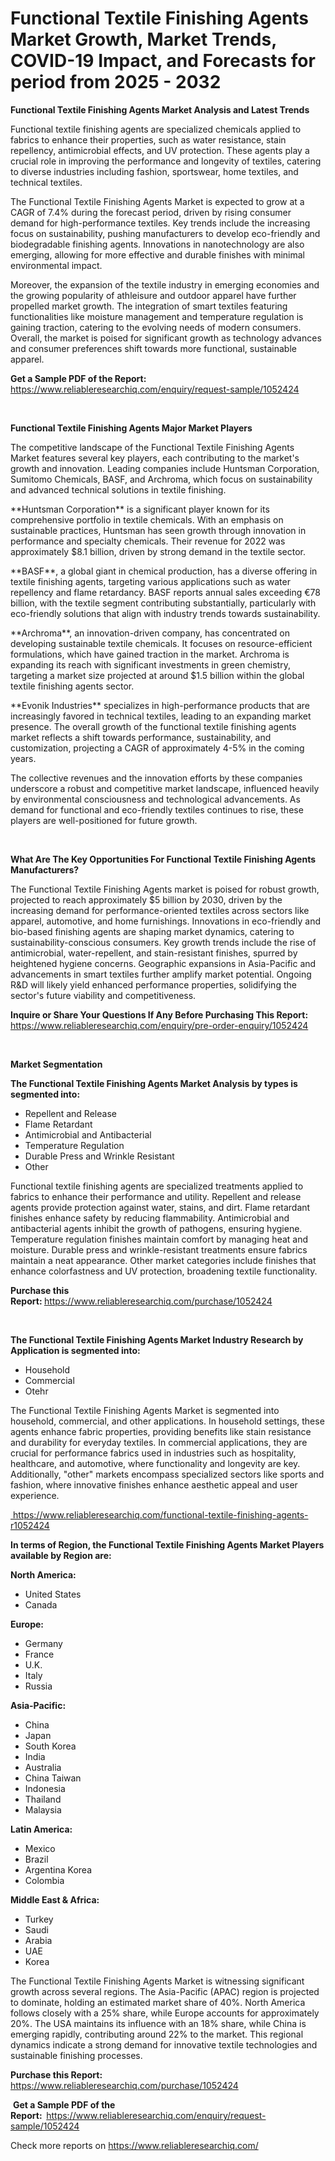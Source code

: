 <p><h1>Functional Textile Finishing Agents Market Growth, Market Trends, COVID-19 Impact, and Forecasts for period from 2025 - 2032</h1></p><p><strong>Functional Textile Finishing Agents Market Analysis and Latest Trends</strong></p>
<p><p>Functional textile finishing agents are specialized chemicals applied to fabrics to enhance their properties, such as water resistance, stain repellency, antimicrobial effects, and UV protection. These agents play a crucial role in improving the performance and longevity of textiles, catering to diverse industries including fashion, sportswear, home textiles, and technical textiles.</p><p>The Functional Textile Finishing Agents Market is expected to grow at a CAGR of 7.4% during the forecast period, driven by rising consumer demand for high-performance textiles. Key trends include the increasing focus on sustainability, pushing manufacturers to develop eco-friendly and biodegradable finishing agents. Innovations in nanotechnology are also emerging, allowing for more effective and durable finishes with minimal environmental impact. </p><p>Moreover, the expansion of the textile industry in emerging economies and the growing popularity of athleisure and outdoor apparel have further propelled market growth. The integration of smart textiles featuring functionalities like moisture management and temperature regulation is gaining traction, catering to the evolving needs of modern consumers. Overall, the market is poised for significant growth as technology advances and consumer preferences shift towards more functional, sustainable apparel.</p></p>
<p><strong>Get a Sample PDF of the Report:&nbsp;</strong> <a href="https://www.reliableresearchiq.com/enquiry/request-sample/1052424?utm_campaign=2185&utm_medium=2&utm_source=Github&utm_content=ia&utm_term=01022025&utm_id=functional-textile-finishing-agents">https://www.reliableresearchiq.com/enquiry/request-sample/1052424</a></p>
<p>&nbsp;</p>
<p><strong>Functional Textile Finishing Agents Major Market Players</strong></p>
<p><p>The competitive landscape of the Functional Textile Finishing Agents Market features several key players, each contributing to the market's growth and innovation. Leading companies include Huntsman Corporation, Sumitomo Chemicals, BASF, and Archroma, which focus on sustainability and advanced technical solutions in textile finishing.</p><p>**Huntsman Corporation** is a significant player known for its comprehensive portfolio in textile chemicals. With an emphasis on sustainable practices, Huntsman has seen growth through innovation in performance and specialty chemicals. Their revenue for 2022 was approximately $8.1 billion, driven by strong demand in the textile sector.</p><p>**BASF**, a global giant in chemical production, has a diverse offering in textile finishing agents, targeting various applications such as water repellency and flame retardancy. BASF reports annual sales exceeding €78 billion, with the textile segment contributing substantially, particularly with eco-friendly solutions that align with industry trends towards sustainability.</p><p>**Archroma**, an innovation-driven company, has concentrated on developing sustainable textile chemicals. It focuses on resource-efficient formulations, which have gained traction in the market. Archroma is expanding its reach with significant investments in green chemistry, targeting a market size projected at around $1.5 billion within the global textile finishing agents sector.</p><p>**Evonik Industries** specializes in high-performance products that are increasingly favored in technical textiles, leading to an expanding market presence. The overall growth of the functional textile finishing agents market reflects a shift towards performance, sustainability, and customization, projecting a CAGR of approximately 4-5% in the coming years.</p><p>The collective revenues and the innovation efforts by these companies underscore a robust and competitive market landscape, influenced heavily by environmental consciousness and technological advancements. As demand for functional and eco-friendly textiles continues to rise, these players are well-positioned for future growth.</p></p>
<p>&nbsp;</p>
<p><strong>What Are The Key Opportunities For Functional Textile Finishing Agents Manufacturers?</strong></p>
<p><p>The Functional Textile Finishing Agents market is poised for robust growth, projected to reach approximately $5 billion by 2030, driven by the increasing demand for performance-oriented textiles across sectors like apparel, automotive, and home furnishings. Innovations in eco-friendly and bio-based finishing agents are shaping market dynamics, catering to sustainability-conscious consumers. Key growth trends include the rise of antimicrobial, water-repellent, and stain-resistant finishes, spurred by heightened hygiene concerns. Geographic expansions in Asia-Pacific and advancements in smart textiles further amplify market potential. Ongoing R&D will likely yield enhanced performance properties, solidifying the sector's future viability and competitiveness.</p></p>
<p><strong>Inquire or Share Your Questions If Any Before Purchasing This Report:</strong> <a href="https://www.reliableresearchiq.com/enquiry/pre-order-enquiry/1052424?utm_campaign=2185&utm_medium=2&utm_source=Github&utm_content=ia&utm_term=01022025&utm_id=functional-textile-finishing-agents">https://www.reliableresearchiq.com/enquiry/pre-order-enquiry/1052424</a></p>
<p>&nbsp;</p>
<p><strong>Market Segmentation</strong></p>
<p><strong>The Functional Textile Finishing Agents Market Analysis by types is segmented into:</strong></p>
<p><ul><li>Repellent and Release</li><li>Flame Retardant</li><li>Antimicrobial and Antibacterial</li><li>Temperature Regulation</li><li>Durable Press and Wrinkle Resistant</li><li>Other</li></ul></p>
<p><p>Functional textile finishing agents are specialized treatments applied to fabrics to enhance their performance and utility. Repellent and release agents provide protection against water, stains, and dirt. Flame retardant finishes enhance safety by reducing flammability. Antimicrobial and antibacterial agents inhibit the growth of pathogens, ensuring hygiene. Temperature regulation finishes maintain comfort by managing heat and moisture. Durable press and wrinkle-resistant treatments ensure fabrics maintain a neat appearance. Other market categories include finishes that enhance colorfastness and UV protection, broadening textile functionality.</p></p>
<p><strong>Purchase this Report:&nbsp;</strong><a href="https://www.reliableresearchiq.com/purchase/1052424?utm_campaign=2185&utm_medium=2&utm_source=Github&utm_content=ia&utm_term=01022025&utm_id=functional-textile-finishing-agents">https://www.reliableresearchiq.com/purchase/1052424</a></p>
<p>&nbsp;</p>
<p><strong>The Functional Textile Finishing Agents Market Industry Research by Application is segmented into:</strong></p>
<p><ul><li>Household</li><li>Commercial</li><li>Otehr</li></ul></p>
<p><p>The Functional Textile Finishing Agents Market is segmented into household, commercial, and other applications. In household settings, these agents enhance fabric properties, providing benefits like stain resistance and durability for everyday textiles. In commercial applications, they are crucial for performance fabrics used in industries such as hospitality, healthcare, and automotive, where functionality and longevity are key. Additionally, "other" markets encompass specialized sectors like sports and fashion, where innovative finishes enhance aesthetic appeal and user experience.</p></p>
<p><a href="https://www.reliableresearchiq.com/functional-textile-finishing-agents-r1052424?utm_campaign=2185&utm_medium=2&utm_source=Github&utm_content=ia&utm_term=01022025&utm_id=functional-textile-finishing-agents">&nbsp;https://www.reliableresearchiq.com/functional-textile-finishing-agents-r1052424</a></p>
<p><strong>In terms of Region, the Functional Textile Finishing Agents Market Players available by Region are:</strong></p>
<p>
    <p> <strong> North America: </strong>
        <ul>
            <li>United States</li>
            <li>Canada</li>
        </ul>
        </p> 
    <p> <strong> Europe: </strong>
        <ul>
            <li>Germany</li>
            <li>France</li>
            <li>U.K.</li>
            <li>Italy</li>
            <li>Russia</li>
        </ul>
        </p> 
    <p> <strong> Asia-Pacific: </strong>
        <ul>
            <li>China</li>
            <li>Japan</li>
            <li>South Korea</li>
            <li>India</li>
            <li>Australia</li>
            <li>China Taiwan</li>
            <li>Indonesia</li>
            <li>Thailand</li>
            <li>Malaysia</li>
        </ul>
        </p> 
    <p> <strong> Latin America: </strong>
        <ul>
            <li>Mexico</li>
            <li>Brazil</li>
            <li>Argentina Korea</li>
            <li>Colombia</li>
        </ul>
        </p> 
    <p> <strong> Middle East & Africa: </strong>
        <ul>
            <li>Turkey</li>
            <li>Saudi</li>
            <li>Arabia</li>
            <li>UAE</li>
            <li>Korea</li>
        </ul>
    </p>
    </p>
<p><p>The Functional Textile Finishing Agents Market is witnessing significant growth across several regions. The Asia-Pacific (APAC) region is projected to dominate, holding an estimated market share of 40%. North America follows closely with a 25% share, while Europe accounts for approximately 20%. The USA maintains its influence with an 18% share, while China is emerging rapidly, contributing around 22% to the market. This regional dynamics indicate a strong demand for innovative textile technologies and sustainable finishing processes.</p></p>
<p><strong>Purchase this Report: </strong><a href="https://www.reliableresearchiq.com/purchase/1052424?utm_campaign=2185&utm_medium=2&utm_source=Github&utm_content=ia&utm_term=01022025&utm_id=functional-textile-finishing-agents">https://www.reliableresearchiq.com/purchase/1052424</a></p>
<p>&nbsp;<strong>Get a Sample PDF of the Report:&nbsp;&nbsp;</strong><a href="https://www.reliableresearchiq.com/enquiry/request-sample/1052424?utm_campaign=2185&utm_medium=2&utm_source=Github&utm_content=ia&utm_term=01022025&utm_id=functional-textile-finishing-agents">https://www.reliableresearchiq.com/enquiry/request-sample/1052424</a></p>
<p><strong></strong></p>
<p>Check more reports on <a href="https://www.reliableresearchiq.com/?utm_campaign=2185&utm_medium=2&utm_source=Github&utm_content=ia&utm_term=01022025&utm_id=functional-textile-finishing-agents">https://www.reliableresearchiq.com/</a></p>